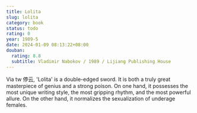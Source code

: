 ```yaml
---
title: Lolita
slug: lolita
category: book
status: todo
rating: 0
year: 1989-5
date: 2024-01-09 08:13:22+08:00
douban:
  rating: 8.8
  subtitle: Vladimir Nabokov / 1989 / Lijiang Publishing House
---
```


Via tw 停云, 'Lolita' is a double-edged sword. It is both a truly great masterpiece of genius and a strong poison. On one hand, it possesses the most unique writing style, the most gripping rhythm, and the most powerful allure. On the other hand, it normalizes the sexualization of underage females.
